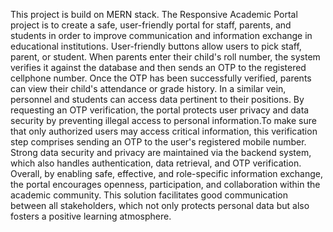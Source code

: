 This project is build on MERN stack.
The Responsive Academic Portal project is to create a safe, user-friendly portal for staff, parents, and 
students in order to improve communication and information exchange in educational institutions. 
User-friendly buttons allow users to pick staff, parent, or student. When parents enter their child's roll 
number, the system verifies it against the database and then sends an OTP to the registered cellphone 
number. Once the OTP has been successfully verified, parents can view their child's attendance or 
grade history. In a similar vein, personnel and students can access data pertinent to their positions.
By requesting an OTP verification, the portal protects user privacy and data security by 
preventing illegal access to personal information.To make sure that only authorized users may access 
critical information, this verification step comprises sending an OTP to the user's registered mobile 
number. Strong data security and privacy are maintained via the backend system, which also handles 
authentication, data retrieval, and OTP verification.
Overall, by enabling safe, effective, and role-specific information exchange, the portal 
encourages openness, participation, and collaboration within the academic community. This solution 
facilitates good communication between all stakeholders, which not only protects personal data but also 
fosters a positive learning atmosphere.


